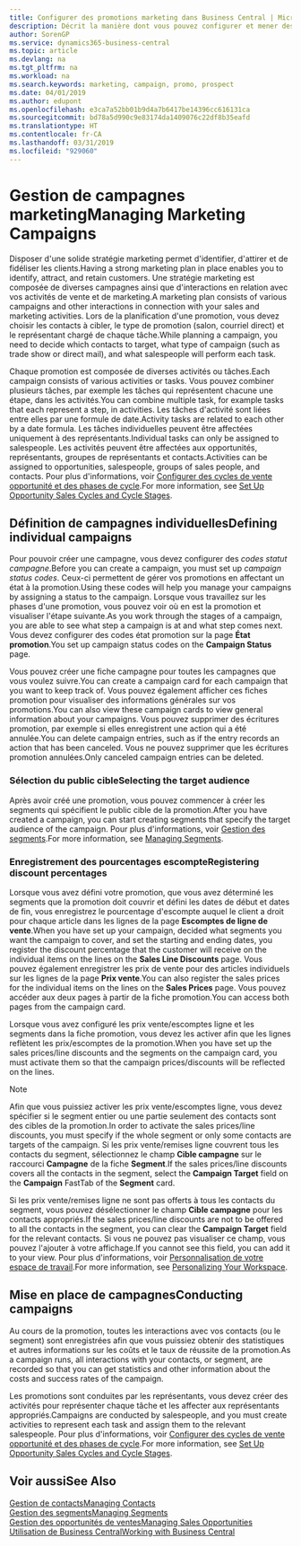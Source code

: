 ```yaml
---
title: Configurer des promotions marketing dans Business Central | Microsoft Docs
description: Décrit la manière dont vous pouvez configurer et mener des promotions marketing dans Business Central afin de vous aider à identifier et attirer des prospects et à fidéliser les clients.
author: SorenGP
ms.service: dynamics365-business-central
ms.topic: article
ms.devlang: na
ms.tgt_pltfrm: na
ms.workload: na
ms.search.keywords: marketing, campaign, promo, prospect
ms.date: 04/01/2019
ms.author: edupont
ms.openlocfilehash: e3ca7a52bb01b9d4a7b6417be14396cc616131ca
ms.sourcegitcommit: bd78a5d990c9e83174da1409076c22df8b35eafd
ms.translationtype: HT
ms.contentlocale: fr-CA
ms.lasthandoff: 03/31/2019
ms.locfileid: "929060"
---
```

# <a name="managing-marketing-campaigns"></a><span data-ttu-id="f3a33-103">Gestion de campagnes marketing</span><span class="sxs-lookup"><span data-stu-id="f3a33-103">Managing Marketing Campaigns</span></span>
<span data-ttu-id="f3a33-104">Disposer d'une solide stratégie marketing permet d'identifier, d'attirer et de fidéliser les clients.</span><span class="sxs-lookup"><span data-stu-id="f3a33-104">Having a strong marketing plan in place enables you to identify, attract, and retain customers.</span></span> <span data-ttu-id="f3a33-105">Une stratégie marketing est composée de diverses campagnes ainsi que d'interactions en relation avec vos activités de vente et de marketing.</span><span class="sxs-lookup"><span data-stu-id="f3a33-105">A marketing plan consists of various campaigns and other interactions in connection with your sales and marketing activities.</span></span> <span data-ttu-id="f3a33-106">Lors de la planification d'une promotion, vous devez choisir les contacts à cibler, le type de promotion (salon, courriel direct) et le représentant chargé de chaque tâche.</span><span class="sxs-lookup"><span data-stu-id="f3a33-106">While planning a campaign, you need to decide which contacts to target, what type of campaign (such as trade show or direct mail), and what salespeople will perform each task.</span></span>

<span data-ttu-id="f3a33-107">Chaque promotion est composée de diverses activités ou tâches.</span><span class="sxs-lookup"><span data-stu-id="f3a33-107">Each campaign consists of various activities or tasks.</span></span> <span data-ttu-id="f3a33-108">Vous pouvez combiner plusieurs tâches, par exemple les tâches qui représentent chacune une étape, dans les activités.</span><span class="sxs-lookup"><span data-stu-id="f3a33-108">You can combine multiple task, for example tasks that each represent a step, in activities.</span></span> <span data-ttu-id="f3a33-109">Les tâches d'activité sont liées entre elles par une formule de date.</span><span class="sxs-lookup"><span data-stu-id="f3a33-109">Activity tasks are related to each other by a date formula.</span></span> <span data-ttu-id="f3a33-110">Les tâches individuelles peuvent être affectées uniquement à des représentants.</span><span class="sxs-lookup"><span data-stu-id="f3a33-110">Individual tasks can only be assigned to salespeople.</span></span> <span data-ttu-id="f3a33-111">Les activités peuvent être affectées aux opportunités, représentants, groupes de représentants et contacts.</span><span class="sxs-lookup"><span data-stu-id="f3a33-111">Activities can be assigned to opportunities, salespeople, groups of sales people, and contacts.</span></span> <span data-ttu-id="f3a33-112">Pour plus d'informations, voir [Configurer des cycles de vente opportunité et des phases de cycle](marketing-how-setup-opportunity-sales-cycles-stages.md).</span><span class="sxs-lookup"><span data-stu-id="f3a33-112">For more information, see [Set Up Opportunity Sales Cycles and Cycle Stages](marketing-how-setup-opportunity-sales-cycles-stages.md).</span></span>

## <a name="defining-individual-campaigns"></a><span data-ttu-id="f3a33-113">Définition de campagnes individuelles</span><span class="sxs-lookup"><span data-stu-id="f3a33-113">Defining individual campaigns</span></span>
<span data-ttu-id="f3a33-114">Pour pouvoir créer une campagne, vous devez configurer des *codes statut campagne*.</span><span class="sxs-lookup"><span data-stu-id="f3a33-114">Before you can create a campaign, you must set up *campaign status codes*.</span></span> <span data-ttu-id="f3a33-115">Ceux-ci permettent de gérer vos promotions en affectant un état à la promotion.</span><span class="sxs-lookup"><span data-stu-id="f3a33-115">Using these codes will help you manage your campaigns by assigning a status to the campaign.</span></span> <span data-ttu-id="f3a33-116">Lorsque vous travaillez sur les phases d'une promotion, vous pouvez voir où en est la promotion et visualiser l'étape suivante.</span><span class="sxs-lookup"><span data-stu-id="f3a33-116">As you work through the stages of a campaign, you are able to see what step a campaign is at and what step comes next.</span></span> <span data-ttu-id="f3a33-117">Vous devez configurer des codes état promotion sur la page **État promotion**.</span><span class="sxs-lookup"><span data-stu-id="f3a33-117">You set up campaign status codes on the **Campaign Status** page.</span></span>

<span data-ttu-id="f3a33-118">Vous pouvez créer une fiche campagne pour toutes les campagnes que vous voulez suivre.</span><span class="sxs-lookup"><span data-stu-id="f3a33-118">You can create a campaign card for each campaign that you want to keep track of.</span></span> <span data-ttu-id="f3a33-119">Vous pouvez également afficher ces fiches promotion pour visualiser des informations générales sur vos promotions.</span><span class="sxs-lookup"><span data-stu-id="f3a33-119">You can also view these campaign cards to view general information about your campaigns.</span></span>
<span data-ttu-id="f3a33-120">Vous pouvez supprimer des écritures promotion, par exemple si elles enregistrent une action qui a été annulée.</span><span class="sxs-lookup"><span data-stu-id="f3a33-120">You can delete campaign entries, such as if the entry records an action that has been canceled.</span></span> <span data-ttu-id="f3a33-121">Vous ne pouvez supprimer que les écritures promotion annulées.</span><span class="sxs-lookup"><span data-stu-id="f3a33-121">Only canceled campaign entries can be deleted.</span></span>

### <a name="selecting-the-target-audience"></a><span data-ttu-id="f3a33-122">Sélection du public cible</span><span class="sxs-lookup"><span data-stu-id="f3a33-122">Selecting the target audience</span></span>
<span data-ttu-id="f3a33-123">Après avoir créé une promotion, vous pouvez commencer à créer les segments qui spécifient le public cible de la promotion.</span><span class="sxs-lookup"><span data-stu-id="f3a33-123">After you have created a campaign, you can start creating segments that specify the target audience of the campaign.</span></span> <span data-ttu-id="f3a33-124">Pour plus d'informations, voir [Gestion des segments](marketing-segments.md).</span><span class="sxs-lookup"><span data-stu-id="f3a33-124">For more information, see [Managing Segments](marketing-segments.md).</span></span>

### <a name="registering-discount-percentages"></a><span data-ttu-id="f3a33-125">Enregistrement des pourcentages escompte</span><span class="sxs-lookup"><span data-stu-id="f3a33-125">Registering discount percentages</span></span>
<span data-ttu-id="f3a33-126">Lorsque vous avez défini votre promotion, que vous avez déterminé les segments que la promotion doit couvrir et défini les dates de début et dates de fin, vous enregistrez le pourcentage d'escompte auquel le client a droit pour chaque article dans les lignes de la page **Escomptes de ligne de vente**.</span><span class="sxs-lookup"><span data-stu-id="f3a33-126">When you have set up your campaign, decided what segments you want the campaign to cover, and set the starting and ending dates, you register the discount percentage that the customer will receive on the individual items on the lines on the **Sales Line Discounts** page.</span></span> <span data-ttu-id="f3a33-127">Vous pouvez également enregistrer les prix de vente pour des articles individuels sur les lignes de la page **Prix vente**.</span><span class="sxs-lookup"><span data-stu-id="f3a33-127">You can also register the sales prices for the individual items on the lines on the **Sales Prices** page.</span></span> <span data-ttu-id="f3a33-128">Vous pouvez accéder aux deux pages à partir de la fiche promotion.</span><span class="sxs-lookup"><span data-stu-id="f3a33-128">You can access both pages from the campaign card.</span></span>

 <span data-ttu-id="f3a33-129">Lorsque vous avez configuré les prix vente/escomptes ligne et les segments dans la fiche promotion, vous devez les activer afin que les lignes reflètent les prix/escomptes de la promotion.</span><span class="sxs-lookup"><span data-stu-id="f3a33-129">When you have set up the sales prices/line discounts and the segments on the campaign card, you must activate them so that the campaign prices/discounts will be reflected on the lines.</span></span>

> [!NOTE]  
>   <span data-ttu-id="f3a33-130">Afin que vous puissiez activer les prix vente/escomptes ligne, vous devez spécifier si le segment entier ou une partie seulement des contacts sont des cibles de la promotion.</span><span class="sxs-lookup"><span data-stu-id="f3a33-130">In order to activate the sales prices/line discounts, you must specify if the whole segment or only some contacts are targets of the campaign.</span></span> <span data-ttu-id="f3a33-131">Si les prix vente/remises ligne couvrent tous les contacts du segment, sélectionnez le champ **Cible campagne** sur le raccourci **Campagne** de la fiche **Segment**.</span><span class="sxs-lookup"><span data-stu-id="f3a33-131">If the sales prices/line discounts covers all the contacts in the segment, select the **Campaign Target** field on the **Campaign** FastTab of the **Segment** card.</span></span>

<span data-ttu-id="f3a33-132">Si les prix vente/remises ligne ne sont pas offerts à tous les contacts du segment, vous pouvez désélectionner le champ **Cible campagne** pour les contacts appropriés.</span><span class="sxs-lookup"><span data-stu-id="f3a33-132">If the sales prices/line discounts are not to be offered to all the contacts in the segment, you can clear the **Campaign Target** field for the relevant contacts.</span></span> <span data-ttu-id="f3a33-133">Si vous ne pouvez pas visualiser ce champ, vous pouvez l'ajouter à votre affichage.</span><span class="sxs-lookup"><span data-stu-id="f3a33-133">If you cannot see this field, you can add it to your view.</span></span> <span data-ttu-id="f3a33-134">Pour plus d'informations, voir [Personnalisation de votre espace de travail](ui-personalization-user.md).</span><span class="sxs-lookup"><span data-stu-id="f3a33-134">For more information, see [Personalizing Your Workspace](ui-personalization-user.md).</span></span>

## <a name="conducting-campaigns"></a><span data-ttu-id="f3a33-135">Mise en place de campagnes</span><span class="sxs-lookup"><span data-stu-id="f3a33-135">Conducting campaigns</span></span>
<span data-ttu-id="f3a33-136">Au cours de la promotion, toutes les interactions avec vos contacts (ou le segment) sont enregistrées afin que vous puissiez obtenir des statistiques et autres informations sur les coûts et le taux de réussite de la promotion.</span><span class="sxs-lookup"><span data-stu-id="f3a33-136">As a campaign runs, all interactions with your contacts, or segment, are recorded so that you can get statistics and other information about the costs and success rates of the campaign.</span></span>

<span data-ttu-id="f3a33-137">Les promotions sont conduites par les représentants, vous devez créer des activités pour représenter chaque tâche et les affecter aux représentants appropriés.</span><span class="sxs-lookup"><span data-stu-id="f3a33-137">Campaigns are conducted by salespeople, and you must create activities to represent each task and assign them to the relevant salespeople.</span></span> <span data-ttu-id="f3a33-138">Pour plus d'informations, voir [Configurer des cycles de vente opportunité et des phases de cycle](marketing-how-setup-opportunity-sales-cycles-stages.md).</span><span class="sxs-lookup"><span data-stu-id="f3a33-138">For more information, see [Set Up Opportunity Sales Cycles and Cycle Stages](marketing-how-setup-opportunity-sales-cycles-stages.md).</span></span>

## <a name="see-also"></a><span data-ttu-id="f3a33-139">Voir aussi</span><span class="sxs-lookup"><span data-stu-id="f3a33-139">See Also</span></span>
[<span data-ttu-id="f3a33-140">Gestion de contacts</span><span class="sxs-lookup"><span data-stu-id="f3a33-140">Managing Contacts</span></span>](marketing-contacts.md)  
[<span data-ttu-id="f3a33-141">Gestion des segments</span><span class="sxs-lookup"><span data-stu-id="f3a33-141">Managing Segments</span></span>](marketing-segments.md)  
[<span data-ttu-id="f3a33-142">Gestion des opportunités de ventes</span><span class="sxs-lookup"><span data-stu-id="f3a33-142">Managing Sales Opportunities</span></span>](marketing-manage-sales-opportunities.md)  
[<span data-ttu-id="f3a33-143">Utilisation de Business Central</span><span class="sxs-lookup"><span data-stu-id="f3a33-143">Working with Business Central</span></span>](ui-work-product.md)  
